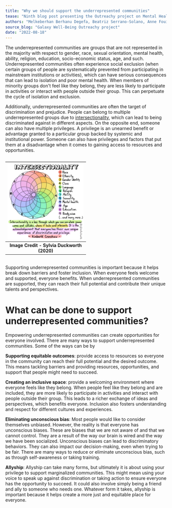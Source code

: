 ```yaml
---
title: "Why we should support the underrepresented communities"
tease: "Ninth blog post presenting the Outreachy project on Mental Health"
authors: "Melkeberhan Berhanu Degefa, Beatriz Serrano-Solano, Anne Fouilloux"
source_blog: "Galaxy Well-Being Outreachy project"
date: "2022-08-18"
---
```


The underrepresented communities are groups that are not represented in the majority with respect to gender, race, sexual orientation, mental health, ability, religion, education, socio-economic status, age, and such. Underrepresented communities often experience social exclusion (when certain groups of people are systematically prevented from participating in mainstream institutions or activities), which can have serious consequences that can lead to isolation and poor mental health. When members of minority groups don't feel like they belong, they are less likely to participate in activities or interact with people outside their group. This can perpetuate the cycle of isolation and exclusion. 

Additionally, underrepresented communities are often the target of discrimination and prejudice. People can belong to multiple underrepresented groups due to [intersectionality](https://ecampusontario.pressbooks.pub/universaldesign/chapter/positionality-intersectionality/), which can lead to being discriminated against in different aspects. On the opposite end, someone can also have multiple privileges. A privilege is an unearned benefit or advantage granted to a particular group backed by systemic and institutional power. Someone can also have privileges and factors that put them at a disadvantage when it comes to gaining access to resources and opportunities.

<div class="center">
<div style="height:50%; width:50%; display: inline-block">

| ![Intersectionality Image](Intersectionality.jpg) |
|:--:|
| <b>Image Credit - Sylvia Duckworth (2020)</b>|

</div>
</div>

Supporting underrepresented communities is important because it helps break down barriers and foster inclusion. When everyone feels welcome and supported, everyone benefits. When underrepresented communities are supported, they can reach their full potential and contribute their unique talents and perspectives. 

# What can be done to support underrepresented communities?

Empowering underrepresented communities can create opportunities for everyone involved. There are many ways to support underrepresented communities. Some of the ways can be by

**Supporting equitable outcomes**: provide access to resources so everyone in the community can reach their full potential and the desired outcome. This means tackling barriers and providing resources, opportunities, and support that people might need to succeed.

**Creating an inclusive space**: provide a welcoming environment where everyone feels like they belong. When people feel like they belong and are included, they are more likely to participate in activities and interact with people outside their group. This leads to a richer exchange of ideas and perspectives, which benefits everyone. Inclusion also fosters understanding and respect for different cultures and experiences.

**Eliminating unconscious bias**: Most people would like to consider themselves unbiased. However, the reality is that everyone has unconscious biases. These are biases that we are not aware of and that we cannot control. They are a result of the way our brain is wired and the way we have been socialized. Unconscious biases can lead to discriminatory behaviors. They can also impact our decision-making, even when trying to be fair. There are many ways to reduce or eliminate unconscious bias, such as through self-awareness or taking training.

**Allyship**: Allyship can take many forms, but ultimately it is about using your privilege to support marginalized communities. This might mean using your voice to speak up against discrimination or taking action to ensure everyone has the opportunity to succeed. It could also involve simply being a friend and ally to someone who needs one. Whatever form it takes, allyship is important because it helps create a more just and equitable place for everyone.

